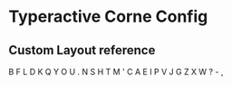 # Typeractive Corne Config

## Custom Layout reference

B F L D K  Q Y O U .
N S H T M  ' C A E I
P V J G Z  X W ? - ,
